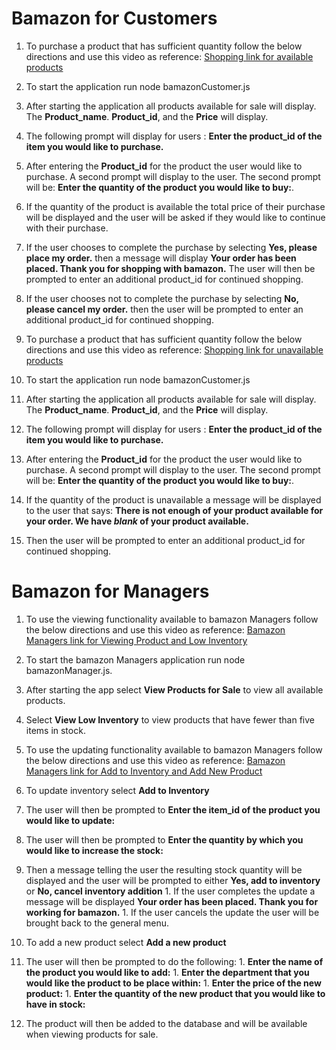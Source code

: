 # Bamazon for Customers
1. To purchase a product that has sufficient quantity follow the below directions and use this video as reference: [Shopping link for available products](https://screencast-o-matic.com/watch/cFn336oS0x)
1. To start the application run node bamazonCustomer.js
1. After starting the application all products available for sale will display.  The **Product_name**. **Product_id**, and the **Price** will display.  
1. The following prompt will display for users : **Enter the product_id of the item you would like to purchase.**
1. After entering the **Product_id** for the product the user would like to purchase.  A second prompt will display to the user.  The second prompt will be: **Enter the quantity of the product you would like to buy:**.
1. If the quantity of the product is available the total price of their purchase will be displayed and the user will be asked if they would like to continue with their purchase.
  1. If the user chooses to complete the purchase by selecting **Yes, please place my order.** then a message will display **Your order has been placed. Thank you for shopping with bamazon.** The user will then be prompted to enter an additional product_id for continued shopping.
  1. If the user chooses not to complete the purchase by selecting **No, please cancel my order.** then the user will be prompted to enter an additional product_id for continued shopping.

1. To purchase a product that has sufficient quantity follow the below directions and use this video as reference: [Shopping link for unavailable products](https://screencast-o-matic.com/watch/cFn33loS0A)
1. To start the application run node bamazonCustomer.js
1. After starting the application all products available for sale will display.  The **Product_name**. **Product_id**, and the **Price** will display.  
1. The following prompt will display for users : **Enter the product_id of the item you would like to purchase.**
1. After entering the **Product_id** for the product the user would like to purchase.  A second prompt will display to the user.  The second prompt will be: **Enter the quantity of the product you would like to buy:**.
1. If the quantity of the product is unavailable a message will be displayed to the user that says: **There is not enough of your product available for your order. We have *blank* of your product available.**
1. Then the user will be prompted to enter an additional product_id for continued shopping.

# Bamazon for Managers
1. To use the viewing functionality available to bamazon Managers follow the below directions and use this video as reference: [Bamazon Managers link for Viewing Product and Low Inventory](https://screencast-o-matic.com/watch/cFn33DoS08)
1. To start the bamazon Managers application run node bamazonManager.js.
1. After starting the app select **View Products for Sale** to view all available products.
1. Select **View Low Inventory** to view products that have fewer than five items in stock.

1. To use the updating functionality available to bamazon Managers follow the below directions and use this video as reference: [Bamazon Managers link for Add to Inventory and Add New Product](https://screencast-o-matic.com/watch/cFn33qoSZj)
1. To update inventory select **Add to Inventory**
  1. The user will then be prompted to **Enter the item_id of the product you would like to update:**
  1. The user will then be prompted to **Enter the quantity by which you would like to increase the stock:**
  1. Then a message telling the user the resulting stock quantity will be displayed and the user will be prompted to either **Yes, add to inventory** or **No, cancel inventory addition**
    1. If the user completes the update a message will be displayed **Your order has been placed.  Thank you for working for bamazon.**
    1. If the user cancels the update the user will be brought back to the general menu.
1. To add a new product select **Add a new product**
  1. The user will then be prompted to do the following:
    1. **Enter the name of the product you would like to add:**
    1. **Enter the department that you would like the product to be place within:**
    1. **Enter the price of the new product:**
    1. **Enter the quantity of the new product that you would like to have in stock:**
  1. The product will then be added to the database and will be available when viewing products for sale.
